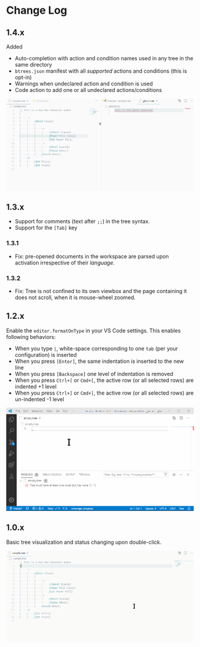# Change Log

## 1.4.x

Added

- Auto-completion with action and condition names used in any tree in the same directory
- `btrees.json` manifest with all _supported_ actions and conditions (this is opt-in)
- Warnings when undeclared action and condition is used
- Code action to add one or all undeclared actions/conditions

![Declaring action and condition names](img/declared_actions_conditions.gif)

## 1.3.x

- Support for comments (text after `;;`) in the tree syntax.
- Support for the `[Tab]` key

### 1.3.1

- Fix: pre-opened documents in the workspace are parsed upon activation irrespective of their _language_.

### 1.3.2

- Fix: Tree is not confined to its own viewbox and the page containing it does not scroll, when it is mouse-wheel zoomed.

## 1.2.x

Enable the `editor.formatOnType` in your VS Code settings. This enables following behaviors:

- When you type `|`, white-space corresponding to one `tab` (per your configuration) is inserted
- When you press `[Enter]`, the same indentation is inserted to the new line
- When you press `[Backspace]` one level of indentation is removed
- When you press `Ctrl+[` or `Cmd+[`, the active row (or all selected rows) are indented +1 level
- When you press `Ctrl+]` or `Cmd+]`, the active row (or all selected rows) are un-indented -1 level

![Tree editing](img/tree_editing.gif)

## 1.0.x

Basic tree visualization and status changing upon double-click.

![Tree visualization and state changes](img/tree_viz.gif)
